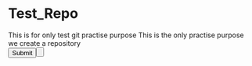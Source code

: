 # Test_Repo
This is for only test git practise purpose
This is the only practise purpose we create a repository
<br/>
<button>Submit<button/>
